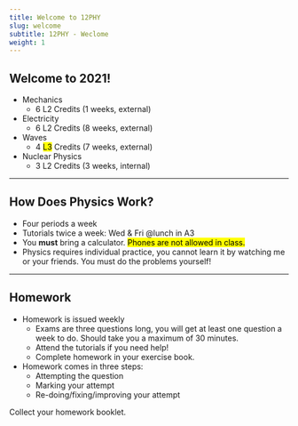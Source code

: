 ```yaml
---
title: Welcome to 12PHY
slug: welcome
subtitle: 12PHY - Weclome
weight: 1
---
```


## Welcome to 2021!

- Mechanics
    + 6 L2 Credits (1 weeks, external)
- Electricity
    + 6 L2 Credits (8 weeks, external)
- Waves
    + 4 <mark>L3</mark> Credits (7 weeks, external)
- Nuclear Physics
    + 3 L2 Credits (3 weeks, internal)

---

## How Does Physics Work?

- Four periods a week
- Tutorials twice a week: Wed & Fri @lunch in A3
- You __must__ bring a calculator. <mark>Phones are not allowed in class.</mark>
- Physics requires individual practice, you cannot learn it by watching me or your friends. You must do the problems yourself!

---

## Homework

- Homework is issued weekly
    + Exams are three questions long, you will get at least one question a week to do. Should take you a maximum of 30 minutes.
    + Attend the tutorials if you need help!
    + Complete homework in your exercise book.
- Homework comes in three steps:
    + Attempting the question
    + Marking your attempt
    + Re-doing/fixing/improving your attempt

<p class="instruction">Collect your homework booklet.</p>
